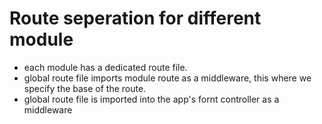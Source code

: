 # Route seperation for different module

- each module has a dedicated route file.
- global route file imports module route as a middleware, this where we specify the base of the route.
- global route file is imported into the app's fornt controller as a middleware
